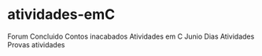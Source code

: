 # atividades-emC

Forum Concluido
Contos inacabados
Atividades em C
Junio Dias Atividades
Provas atividades